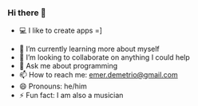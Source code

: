 ### Hi there 👋

- 💻 I like to create apps =]
<!-- - 🔭 Senior Full Stack Developer at -->
- 🌱 I’m currently learning more about myself
- 👯 I’m looking to collaborate on anything I could help
- 💬 Ask me about programming
- 📫 How to reach me: emer.demetrio@gmail.com
- 😄 Pronouns: he/him
- ⚡ Fun fact: I am also a musician 
